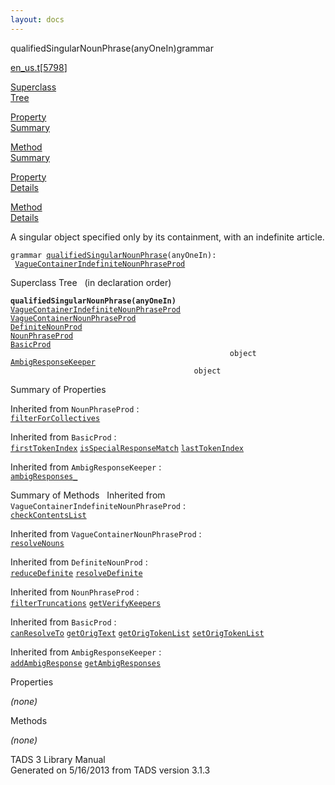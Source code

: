 ```yaml
---
layout: docs
---
```

<span class="title">qualifiedSingularNounPhrase(anyOneIn)</span><span class="type">grammar</span>

[en_us.t](../file/en_us.t.html)\[[5798](../source/en_us.t.html#5798)\]

[Superclass  
Tree](#_SuperClassTree_)

[Property  
Summary](#_PropSummary_)

[Method  
Summary](#_MethodSummary_)

[Property  
Details](#_Properties_)

[Method  
Details](#_Methods_)



A singular object specified only by its containment, with an indefinite
article.

`grammar `<span class="gramalt">[`qualifiedSingularNounPhrase`](../object/qualifiedSingularNounPhrase.html)`(anyOneIn)`</span>` :   `[`VagueContainerIndefiniteNounPhraseProd`](../object/VagueContainerIndefiniteNounPhraseProd.html)



<span id="_SuperClassTree_"></span>



<span class="hdln">Superclass Tree</span>   (in declaration order)



**`qualifiedSingularNounPhrase(anyOneIn)`**  
[`VagueContainerIndefiniteNounPhraseProd`](../object/VagueContainerIndefiniteNounPhraseProd.html)  
[`VagueContainerNounPhraseProd`](../object/VagueContainerNounPhraseProd.html)  
[`DefiniteNounProd`](../object/DefiniteNounProd.html)  
[`NounPhraseProd`](../object/NounPhraseProd.html)  
[`BasicProd`](../object/BasicProd.html)  
`                                                 object`  
[`AmbigResponseKeeper`](../object/AmbigResponseKeeper.html)  
`                                         object`  
<span id="_PropSummary_"></span>



<span class="hdln">Summary of Properties</span>  




Inherited from `NounPhraseProd` :  
[`filterForCollectives`](../object/NounPhraseProd.html#filterForCollectives)

Inherited from `BasicProd` :  
[`firstTokenIndex`](../object/BasicProd.html#firstTokenIndex) [`isSpecialResponseMatch`](../object/BasicProd.html#isSpecialResponseMatch) [`lastTokenIndex`](../object/BasicProd.html#lastTokenIndex)

Inherited from `AmbigResponseKeeper` :  
[`ambigResponses_`](../object/AmbigResponseKeeper.html#ambigResponses_)

<span id="_MethodSummary_"></span>



<span class="hdln">Summary of Methods</span>  
Inherited from `VagueContainerIndefiniteNounPhraseProd` :  
[`checkContentsList`](../object/VagueContainerIndefiniteNounPhraseProd.html#checkContentsList)

Inherited from `VagueContainerNounPhraseProd` :  
[`resolveNouns`](../object/VagueContainerNounPhraseProd.html#resolveNouns)

Inherited from `DefiniteNounProd` :  
[`reduceDefinite`](../object/DefiniteNounProd.html#reduceDefinite) [`resolveDefinite`](../object/DefiniteNounProd.html#resolveDefinite)

Inherited from `NounPhraseProd` :  
[`filterTruncations`](../object/NounPhraseProd.html#filterTruncations) [`getVerifyKeepers`](../object/NounPhraseProd.html#getVerifyKeepers)

Inherited from `BasicProd` :  
[`canResolveTo`](../object/BasicProd.html#canResolveTo) [`getOrigText`](../object/BasicProd.html#getOrigText) [`getOrigTokenList`](../object/BasicProd.html#getOrigTokenList) [`setOrigTokenList`](../object/BasicProd.html#setOrigTokenList)

Inherited from `AmbigResponseKeeper` :  
[`addAmbigResponse`](../object/AmbigResponseKeeper.html#addAmbigResponse) [`getAmbigResponses`](../object/AmbigResponseKeeper.html#getAmbigResponses)

<span id="_Properties_"></span>



<span class="hdln">Properties</span>  



*(none)* <span id="_Methods_"></span>



<span class="hdln">Methods</span>  



*(none)*



TADS 3 Library Manual  
Generated on 5/16/2013 from TADS version 3.1.3



